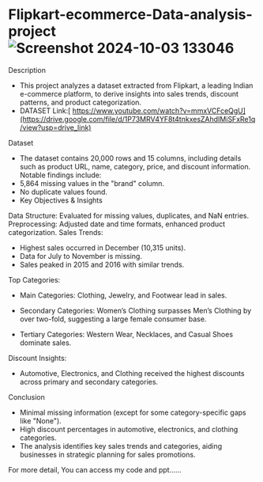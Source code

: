 # Flipkart-ecommerce-Data-analysis-project ![Screenshot 2024-10-03 133046](https://github.com/user-attachments/assets/d3dcfb77-c36c-424a-ad5d-2c09c409427d)

Description
* This project analyzes a dataset extracted from Flipkart, a leading Indian e-commerce platform, to derive insights into sales trends, discount patterns, and product categorization.
* DATASET Link:[ https://www.youtube.com/watch?v=mmxVCFceQgU](https://drive.google.com/file/d/1P73MRV4YF8t4tnkxesZAhdIMiSFxRe1q/view?usp=drive_link)

Dataset
* The dataset contains 20,000 rows and 15 columns, including details such as product URL, name, category, price, and discount information. Notable findings include:
* 5,864 missing values in the "brand" column.
* No duplicate values found.
* Key Objectives & Insights

Data Structure: Evaluated for missing values, duplicates, and NaN entries.
Preprocessing: Adjusted date and time formats, enhanced product categorization.
Sales Trends:
* Highest sales occurred in December (10,315 units).
* Data for July to November is missing.
* Sales peaked in 2015 and 2016 with similar trends.
  
Top Categories:
* Main Categories: Clothing, Jewelry, and Footwear lead in sales.

* Secondary Categories: Women’s Clothing surpasses Men’s Clothing by over two-fold, suggesting a large female consumer base.

* Tertiary Categories: Western Wear, Necklaces, and Casual Shoes dominate sales.
  
Discount Insights: 
* Automotive, Electronics, and Clothing received the highest discounts across primary and secondary categories.

Conclusion

* Minimal missing information (except for some category-specific gaps like "None").
* High discount percentages in automotive, electronics, and clothing categories.
* The analysis identifies key sales trends and categories, aiding businesses in strategic planning for sales promotions.

For more detail, You can access my code and ppt......
